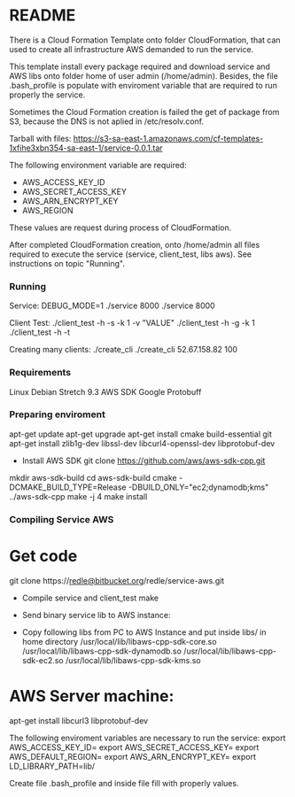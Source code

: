 # README #

There is a Cloud Formation Template onto folder CloudFormation, 
that can used to create all infrastructure AWS demanded to run 
the service. 

This template install every package required and download service 
and AWS libs onto folder home of user admin (/home/admin). Besides, 
the file .bash_profile is populate with enviroment variable that 
are required to run properly the service.

Sometimes the Cloud Formation creation is failed the get of package 
from S3, because the DNS is not aplied in /etc/resolv.conf.

Tarball with files: 
https://s3-sa-east-1.amazonaws.com/cf-templates-1xfihe3xbn354-sa-east-1/service-0.0.1.tar

The following environment variable are required:
   - AWS_ACCESS_KEY_ID 
   - AWS_SECRET_ACCESS_KEY 
   - AWS_ARN_ENCRYPT_KEY
   - AWS_REGION

These values are request during process of CloudFormation.

After completed CloudFormation creation, onto /home/admin all files 
required to execute the service (service, client_test, libs aws). See 
instructions on topic "Running".

### Running ###
  Service:
     DEBUG_MODE=1 ./service 8000
     ./service 8000

  Client Test:
    ./client_test -h <HOST IP> -s -k 1 -v "VALUE"
    ./client_test -h <HOST IP> -g -k 1 
    ./client_test -h <HOST IP> -t

  Creating many clients:
    ./create_cli <IP AWS> <number of clients>
    ./create_cli 52.67.158.82 100

### Requirements ###
  Linux Debian Stretch 9.3
  AWS SDK
  Google Protobuff

### Preparing enviroment ####
apt-get update
apt-get upgrade
apt-get install cmake build-essential git
apt-get install zlib1g-dev libssl-dev libcurl4-openssl-dev libprotobuf-dev

* Install AWS SDK
git clone https://github.com/aws/aws-sdk-cpp.git

mkdir aws-sdk-build
cd aws-sdk-build
cmake -DCMAKE_BUILD_TYPE=Release -DBUILD_ONLY="ec2;dynamodb;kms" ../aws-sdk-cpp
make -j 4
make install


### Compiling Service AWS ###
# Get code
 git clone https://redle@bitbucket.org/redle/service-aws.git

* Compile service and client_test
make

* Send binary service lib to AWS instance:

* Copy following libs from PC to AWS Instance and put inside libs/ in home directory 
   /usr/local/lib/libaws-cpp-sdk-core.so
   /usr/local/lib/libaws-cpp-sdk-dynamodb.so
   /usr/local/lib/libaws-cpp-sdk-ec2.so
   /usr/local/lib/libaws-cpp-sdk-kms.so

# AWS Server machine:
apt-get install libcurl3 libprotobuf-dev

The following enviroment variables are necessary to run the service:
    export AWS_ACCESS_KEY_ID=
    export AWS_SECRET_ACCESS_KEY=
    export AWS_DEFAULT_REGION=
    export AWS_ARN_ENCRYPT_KEY=<ARN KMS ENCRYPT KEY>
    export LD_LIBRARY_PATH=lib/

Create file .bash_profile and inside file fill with properly values.


